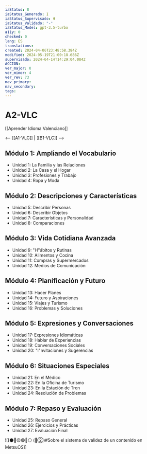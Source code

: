 ```yaml
---
iaStatus: 8
iaStatus_Generado: I
iaStatus_Supervisado: H
iaStatus_Validado: "-"
iaStatus_Model: gpt-3.5-turbo
a11y: 0
checked: 0
lang: ES
translations: 
created: 2024-04-06T23:48:58.384Z
modified: 2024-05-19T21:00:18.686Z
supervisado: 2024-04-14T14:29:04.084Z
ACCION: 
ver_major: 0
ver_minor: 4
ver_rev: 73
nav_primary: 
nav_secondary: 
tags:
---
```

# A2-VLC

[[Aprender Idioma Valenciano]]

<-- [[A1-VLC]] | [[B1-VLC]] -->

## Módulo 1: Ampliando el Vocabulario

- Unidad 1: La Familia y las Relaciones
- Unidad 2: La Casa y el Hogar
- Unidad 3: Profesiones y Trabajo
- Unidad 4: Ropa y Moda

## Módulo 2: Descripciones y Características

- Unidad 5: Describir Personas
- Unidad 6: Describir Objetos
- Unidad 7: Características y Personalidad
- Unidad 8: Comparaciones

## Módulo 3: Vida Cotidiana Avanzada

- Unidad 9: "H"ábitos y Rutinas
- Unidad 10: Alimentos y Cocina
- Unidad 11: Compras y Supermercados
- Unidad 12: Medios de Comunicación

## Módulo 4: Planificación y Futuro

- Unidad 13: Hacer Planes
- Unidad 14: Futuro y Aspiraciones
- Unidad 15: Viajes y Turismo
- Unidad 16: Problemas y Soluciones

## Módulo 5: Expresiones y Conversaciones

- Unidad 17: Expresiones Idiomáticas
- Unidad 18: Hablar de Experiencias
- Unidad 19: Conversaciones Sociales
- Unidad 20: "I"nvitaciones y Sugerencias

## Módulo 6: Situaciones Especiales

- Unidad 21: En el Médico
- Unidad 22: En la Oficina de Turismo
- Unidad 23: En la Estación de Tren
- Unidad 24: Resolución de Problemas

## Módulo 7: Repaso y Evaluación

- Unidad 25: Repaso General
- Unidad 26: Ejercicios y Prácticas
- Unidad 27: Evaluación Final

![[⚫🔴🟡🟢🔵⚪ (🔴②)#Sobre el sistema de validez de un contenido en MetsuOS]]
